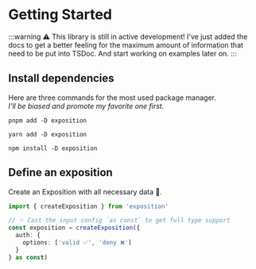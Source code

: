 # Getting Started

:::warning ⚠️ This library is still in active development! 
I've just added the docs to get a better feeling for the
maximum amount of information that need to be put into TSDoc.
And start working on examples later on.
:::

## Install dependencies

Here are three commands for the most used package manager.<br>
_I'll be biased and promote my favorite one first._

`pnpm add -D exposition`

`yarn add -D exposition`

`npm install -D exposition`

## Define an exposition

Create an Exposition with all necessary data 🔮.

```ts
import { createExposition } from 'exposition'

// ✨ Cast the input config `as const` to get full type support
const exposition = createExposition({
  auth: {
    options: ['valid ✅', 'deny ❌']
  }
} as const)
```